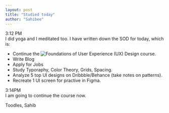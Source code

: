 ```yaml
---
layout: post
title: "Studied today"
author: "Sahibee"
---
```


3:12 PM<br>
I did yoga and I meditated too. I have written down the SOD for today, which is:

- Continue the ![Foundations of User Experience (UX) Design course](https://www.coursera.org/learn/foundations-user-experience-design/).
- Write Blog
- Apply for Jobs
- Study Typoraphy, Color Theory, Grids, Spacing.
- Analyze 5 top UI designs on Dribbble/Behance (take notes on patterns).
- Recreate 1 UI screen for practive in Figma.

3:14PM<br>
I am going to continue the course now.

Toodles,
Sahib
